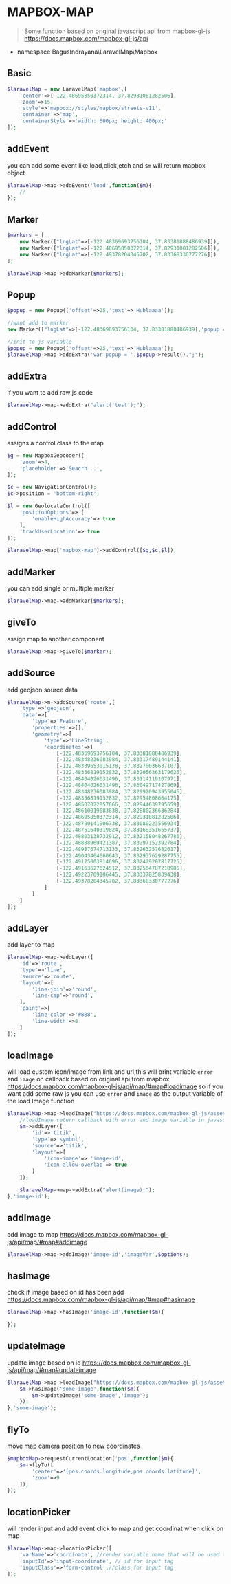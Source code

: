 # MAPBOX-MAP

> Some function based on original javascript api from mapbox-gl-js https://docs.mapbox.com/mapbox-gl-js/api
- namespace BagusIndrayana\LaravelMap\Mapbox
## Basic

```php
$laravelMap = new LaravelMap('mapbox',[
    'center'=>[-122.48695850372314, 37.82931081282506],
    'zoom'=>15,
    'style'=>'mapbox://styles/mapbox/streets-v11',
    'container'=>'map',
    'containerStyle'=>'width: 600px; height: 400px;'
]);
```

## addEvent

you can add some event like load,click,etch and `$m` will return mapbox object

```php
$laravelMap->map->addEvent('load',function($m){
    //
});
```

## Marker
```php
$markers = [
    new Marker(["lngLat"=>[-122.48369693756104, 37.83381888486939]]),
    new Marker(["lngLat"=>[-122.48695850372314, 37.82931081282506]]),
    new Marker(["lngLat"=>[-122.49378204345702, 37.83368330777276]])
];

$laravelMap->map->addMarker($markers);
```

## Popup
```php
$popup = new Popup(['offset'=>25,'text'=>'Hublaaaa']);

//want add to marker
new Marker(["lngLat"=>[-122.48369693756104, 37.83381888486939],'popup'=>$popup]);

//init to js variable
$popup = new Popup(['offset'=>25,'text'=>'Hublaaaa']);
$laravelMap->map->addExtra('var popup = '.$popup->result().";");
```

## addExtra
if you want to add raw js code
```php
$laravelMap->map->addExtra("alert('test');");
```

## addControl
assigns a control class to the map
```php
$g = new MapboxGeocoder([
    'zoom'=>4,
    'placeholder'=>'Seacrh...',
]);

$c = new NavigationControl();
$c->position = 'bottom-right';

$l = new GeolocateControl([
    'positionOptions'=> [
        'enableHighAccuracy'=> true
    ],
    'trackUserLocation'=> true
]);

$laravelMap->map['mapbox-map']->addControl([$g,$c,$l]);
```

## addMarker
you can add single or multiple marker
```php
$laravelMap->map->addMarker($markers);
```

## giveTo
assign map to another component
```php
$laravelMap->map->giveTo($marker);
```

## addSource
add geojson source data
```php
$laravelMap->m->addSource('route',[
    'type'=>'geojson',
    'data'=>[
        'type'=>'Feature',
        'properties'=>[],
        'geometry'=>[
            'type'=>'LineString',
            'coordinates'=>[
                [-122.48369693756104, 37.83381888486939],
                [-122.48348236083984, 37.83317489144141],
                [-122.48339653015138, 37.83270036637107],
                [-122.48356819152832, 37.832056363179625],
                [-122.48404026031496, 37.83114119107971],
                [-122.48404026031496, 37.83049717427869],
                [-122.48348236083984, 37.829920943955045],
                [-122.48356819152832, 37.82954808664175],
                [-122.48507022857666, 37.82944639795659],
                [-122.48610019683838, 37.82880236636284],
                [-122.48695850372314, 37.82931081282506],
                [-122.48700141906738, 37.83080223556934],
                [-122.48751640319824, 37.83168351665737],
                [-122.48803138732912, 37.832158048267786],
                [-122.48888969421387, 37.83297152392784],
                [-122.48987674713133, 37.83263257682617],
                [-122.49043464660643, 37.832937629287755],
                [-122.49125003814696, 37.832429207817725],
                [-122.49163627624512, 37.832564787218985],
                [-122.49223709106445, 37.83337825839438],
                [-122.49378204345702, 37.83368330777276]
            ]
        ]
    ]
]);
```

## addLayer
add layer to map
```php
$laravelMap->map->addLayer([
    'id'=>'route',
    'type'=>'line',
    'source'=>'route',
    'layout'=>[
        'line-join'=>'round',
        'line-cap'=>'round',
    ],
    'paint'=>[
        'line-color'=>'#888',
        'line-width'=>8
    ]
]);
```

## loadImage
will load custom icon/image from link and url,this will print variable `error` and `image` on callback based on original api from mapbox https://docs.mapbox.com/mapbox-gl-js/api/map/#map#loadimage so if you want add some raw js you can use `error` and `image` as the output variable of the load Image function
```php
$laravelMap->map->loadImage("https://docs.mapbox.com/mapbox-gl-js/assets/custom_marker.png",function($m){
    //loadImage return callback with error and image variable in javascript string
    $m->addLayer([
        'id'=>'titik',
        'type'=>'symbol',
        'source'=>'titik',
        'layout'=>[
            'icon-image'=> 'image-id',
            'icon-allow-overlap'=> true
        ]
    ]);

    $laravelMap->map->addExtra("alert(image);");
},'image-id');
```

## addImage
add image to map https://docs.mapbox.com/mapbox-gl-js/api/map/#map#addimage
```php
$laravelMap->map->addImage('image-id','imageVar',$options);
```

## hasImage 
check if image based on id has been add https://docs.mapbox.com/mapbox-gl-js/api/map/#map#hasimage
```php
$laravelMap->map->hasImage('image-id',function($m){

});
```

## updateImage
update image based on id https://docs.mapbox.com/mapbox-gl-js/api/map/#map#updateimage
```php
$laravelMap->map->loadImage("https://docs.mapbox.com/mapbox-gl-js/assets/custom_marker.png",function($m){
    $m->hasImage('some-image',function($m){
        $m->updateImage('some-image','image');
    });
},'some-image');
```

## flyTo
move map camera position to new coordinates
```php
$mapboxMap->requestCurrentLocation('pos',function($m){
    $m->flyTo([
        'center'=>'[pos.coords.longitude,pos.coords.latitude]',
        'zoom'=>9
    ]);
});
```

## locationPicker
will render input and add event click to map and get coordinat when click on map
```php
$laravelMap->map->locationPicker([
    'varName'=>'coordinate', //render variable name that will be used to store the marker with selected coordinate data,
    'inputId'=>'input-coordinate', // id for input tag
    'inputClass'=>'form-control',//class for input tag
]);
```